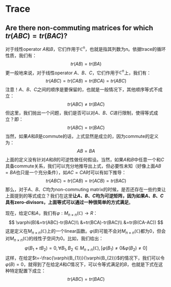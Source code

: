 # Trace

## Are there non-commuting matrices for which $tr(ABC)=tr(BAC)$?

对于线性operator $A$和$B$，它们作用于$\mathbb{C}^{n}$，也就是指其列数为$n$。依据trace的循环性质，我们有：
$$
tr(AB)=tr(BA)
$$
更一般地来说，对于线性operator $A$、$B$、$C$，它们作用于$\mathbb{C}^{n}$上，我们有：
$$
tr(ABC)=tr(CAB)=tr(BCA)=tr(ABC)
$$
注意！$A$、$B$、$C$之间的顺序是要保留的，也就是一般情况下，其他顺序等式不成立：
$$
tr(ABC){\neq}tr(BAC)
$$
但这里，我们抛出一个问题，我们是否可以对$A$、$B$、$C$进行限制，使得等式成立？即：
$$
tr(ABC)=tr(BAC)
$$
当然，如果$A$和$B$是commute的话，上式显然是成立的，因为commute的定义为：
$$
AB=BA
$$
上面的定义没有针对$A$和$B$的可逆性做任何假设。当然，如果$A$和$B$中任意一个和$C$具备commute关系，我们可以充分地推导出上式，但必要性未知（好像上面$AB=BA$也只是一个充分条件），如$AC=CA$时可以有如下推导：
$$
tr(ABC)=tr(CAB)=tr(ACB)=tr(BAC)
$$
那么，对于$A$、$B$、$C$均为non-commuting matrix的时候，是否还存在一些约束让上面提到的等式成立？我们在这里**让$A$、$B$、$C$均为可逆矩阵，因为如果$A$、$B$、$C$具有zero-divisors，上面等式可以通过一种很简单的方式满足**。

现在，给定$C$和$A$，我们有${\varphi}: M_{n{\times}n}(\mathbb{C}){\rightarrow}R$：
$$
\varphi(B)&=tr(ABC)-tr(BAC)\\
&=tr(BCA)-tr(BAC)\\
&=tr(B(CA-AC))
$$
这是定义在$M_{n{\times}n}(\mathbb{C})$上的一个linear函数。$\varphi(B)$可能不会对$M_{n{\times}n}(\mathbb{C})$都为0，但会对$M_{n{\times}n}(\mathbb{C})$的线性子空间为0。比如，我们给出：
$$
\varphi(B_{1}+tB_{2})=0,{\forall}B_{1},B_{2}{\in}M_{n{\times}n}(\mathbb{C}),[{\varphi}(B_{1}){\neq}0\&\varphi(B_{2}){\neq}0]
$$
这样，在给定$t=-\frac{\varphi(B_{1})}{\varphi(B_{2})}$的情况下，我们可以令$\varphi(B)=0$，就得到了在给定$A$和$C$情况下，可以令等式满足的$B$，也就是下式在这种特定配置下成立：
$$
tr(ABC)=tr(BAC)
$$

